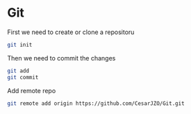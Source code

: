 # Git

First we need to create or clone a repositoru

~~~bash
git init
~~~

Then we need to commit the changes

~~~bash
git add
git commit
~~~

Add remote repo

~~~bash
git remote add origin https://github.com/CesarJZO/Git.git
~~~
